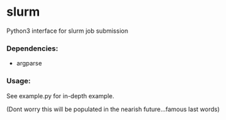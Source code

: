 # slurm
Python3 interface for slurm job submission
 
### Dependencies: 
- argparse

### Usage:

See example.py for in-depth example.

(Dont worry this will be populated in the nearish future...famous last words)
